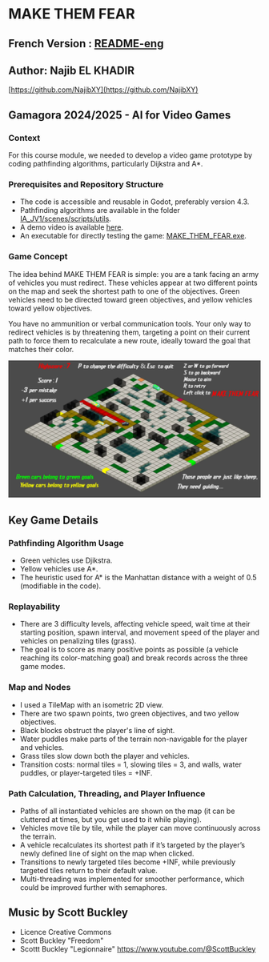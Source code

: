 # MAKE THEM FEAR

## French Version : [README-eng](https://github.com/NajibXY/gamagora_ia/blob/93992c574a0228af7837e398cb8148ba4e16693f/godot/projects/ia_jv_1/README.md)

## Author: Najib EL KHADIR
[https://github.com/NajibXY](https://github.com/NajibXY)

## Gamagora 2024/2025 - AI for Video Games

### Context
For this course module, we needed to develop a video game prototype by coding pathfinding algorithms, particularly Dijkstra and A*.

### Prerequisites and Repository Structure
- The code is accessible and reusable in Godot, preferably version 4.3.
- Pathfinding algorithms are available in the folder [IA_JV1/scenes/scripts/utils](https://github.com/NajibXY/gamagora_ia/tree/b9b40df2f3f82b49f14e7ee8e62809284ee98d51/godot/projects/ia_jv_1/scenes/scripts/utils).
- A demo video is available [here](https://github.com/NajibXY/gamagora_ia/blob/b9b40df2f3f82b49f14e7ee8e62809284ee98d51/godot/projects/ia_jv_1/MAKE_THEM_FEAR_demo.mp4).
- An executable for directly testing the game: [MAKE_THEM_FEAR.exe](https://github.com/NajibXY/gamagora_ia/blob/main/godot/projects/ia_jv_1/MAKE_THEM_FEAR.exe).

### Game Concept
The idea behind MAKE THEM FEAR is simple: you are a tank facing an army of vehicles you must redirect. These vehicles appear at two different points on the map and seek the shortest path to one of the objectives. Green vehicles need to be directed toward green objectives, and yellow vehicles toward yellow objectives.

You have no ammunition or verbal communication tools. Your only way to redirect vehicles is by threatening them, targeting a point on their current path to force them to recalculate a new route, ideally toward the goal that matches their color.
  
<img src="https://github.com/NajibXY/gamagora_ia/blob/f38e7725803899a804433d780e81a0b88f352142/godot/projects/ia_jv_1/readme_assets/capture1.png" width="800">

## Key Game Details

### Pathfinding Algorithm Usage
- Green vehicles use Djikstra.
- Yellow vehicles use A*.
- The heuristic used for A* is the Manhattan distance with a weight of 0.5 (modifiable in the code).

### Replayability
- There are 3 difficulty levels, affecting vehicle speed, wait time at their starting position, spawn interval, and movement speed of the player and vehicles on penalizing tiles (grass).
- The goal is to score as many positive points as possible (a vehicle reaching its color-matching goal) and break records across the three game modes.

### Map and Nodes
- I used a TileMap with an isometric 2D view.
- There are two spawn points, two green objectives, and two yellow objectives.
- Black blocks obstruct the player's line of sight.
- Water puddles make parts of the terrain non-navigable for the player and vehicles.
- Grass tiles slow down both the player and vehicles.
- Transition costs: normal tiles = 1, slowing tiles = 3, and walls, water puddles, or player-targeted tiles = +INF.

### Path Calculation, Threading, and Player Influence
- Paths of all instantiated vehicles are shown on the map (it can be cluttered at times, but you get used to it while playing).
- Vehicles move tile by tile, while the player can move continuously across the terrain.
- A vehicle recalculates its shortest path if it’s targeted by the player’s newly defined line of sight on the map when clicked.
- Transitions to newly targeted tiles become +INF, while previously targeted tiles return to their default value.
- Multi-threading was implemented for smoother performance, which could be improved further with semaphores.

## Music by Scott Buckley
- Licence Creative Commons
- Scott Buckley "Freedom"
- Scottt Buckley "Legionnaire"
https://www.youtube.com/@ScottBuckley

